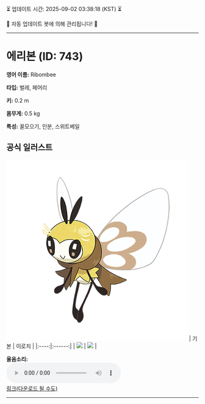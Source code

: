 
⏳ 업데이트 시간: 2025-09-02 03:38:18 (KST) ⏳

🤖 자동 업데이트 봇에 의해 관리됩니다! 🤖

---

# 에리본 (ID: 743)
**영어 이름:** Ribombee

**타입:** 벌레, 페어리

**키:** 0.2 m

**몸무게:** 0.5 kg

**특성:** 꿀모으기, 인분, 스위트베일

## 공식 일러스트
![](https://raw.githubusercontent.com/PokeAPI/sprites/master/sprites/pokemon/other/official-artwork/743.png)
| 기본 | 이로치 |
|:----:|:------:|
| <img src="http://play.pokemonshowdown.com/sprites/ani/ribombee.gif" width="200"> | <img src="http://play.pokemonshowdown.com/sprites/ani-shiny/ribombee.gif" width="200"> |

**울음소리:**<br><audio controls src="https://raw.githubusercontent.com/PokeAPI/cries/main/cries/pokemon/latest/743.ogg"></audio><br> [링크(다운로드 될 수도)](https://raw.githubusercontent.com/PokeAPI/cries/main/cries/pokemon/latest/743.ogg)


---
